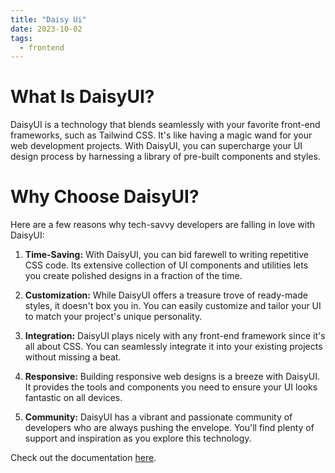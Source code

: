 ```yaml
---
title: "Daisy Ui"
date: 2023-10-02
tags:
  - frontend
---
```


# What Is DaisyUI?

DaisyUI is a technology that blends seamlessly with your favorite front-end frameworks, such as Tailwind CSS. It's like having a magic wand for your web development projects. With DaisyUI, you can supercharge your UI design process by harnessing a library of pre-built components and styles.

# Why Choose DaisyUI?

Here are a few reasons why tech-savvy developers are falling in love with DaisyUI:

1. **Time-Saving:** With DaisyUI, you can bid farewell to writing repetitive CSS code. Its extensive collection of UI components and utilities lets you create polished designs in a fraction of the time.

2. **Customization:** While DaisyUI offers a treasure trove of ready-made styles, it doesn't box you in. You can easily customize and tailor your UI to match your project's unique personality.

3. **Integration:** DaisyUI plays nicely with any front-end framework since it's all about CSS. You can seamlessly integrate it into your existing projects without missing a beat.

4. **Responsive:** Building responsive web designs is a breeze with DaisyUI. It provides the tools and components you need to ensure your UI looks fantastic on all devices.

5. **Community:** DaisyUI has a vibrant and passionate community of developers who are always pushing the envelope. You'll find plenty of support and inspiration as you explore this technology.

Check out the documentation [here](https://daisyui.com/).
